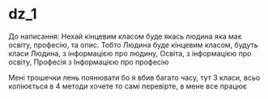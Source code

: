 # dz_1
До написання:
Нехай кінцевим класом буде якась людина яка має освіту, професію, та опис. Тобто Людина буде кінцевим класом, будуть класи Людина, з інформацією про людину, Освіта, з інформацією про освіту, Професія з Інформацією про професію

Мені трошечки лень поянювати бо я вбив багато часу, тут 3 класи, всьо копіюється в 4 методи хочете то самі перевірте, в мене все працює